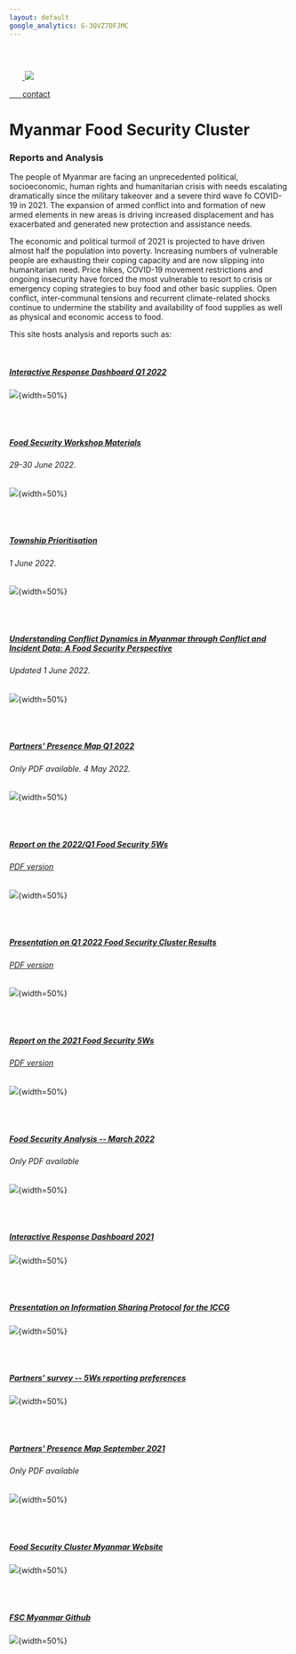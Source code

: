```yaml
---
layout: default
google_analytics: G-3QVZ7DFJMC
---
```


<!-- Global site tag (gtag.js) - Google Analytics -->
<script async src="https://www.googletagmanager.com/gtag/js?id=G-3QVZ7DFJMC"></script>
<script>
  window.dataLayer = window.dataLayer || [];
  function gtag(){dataLayer.push(arguments);}
  gtag('js', new Date());

  gtag('config', 'G-3QVZ7DFJMC');
</script>


<div class="row" style="padding-top: 30px;">
<div class="col-sm-4">

&nbsp;&nbsp;&nbsp;&nbsp;&nbsp;&nbsp;<a href = "https://fscluster.org/myanmar">
![](img/Myanmar_cluster_blue.png)


&nbsp;&nbsp;&nbsp;&nbsp;&nbsp;&nbsp;[contact](mailto:info.myanmar@fscluster.org)

</div>
<div class="col-sm-8">


# **Myanmar Food Security Cluster**

### **Reports and Analysis**

The people of Myanmar are facing an unprecedented political, socioeconomic, human rights and humanitarian crisis with needs escalating dramatically since the military takeover and a severe third wave fo COVID-19 in 2021. The expansion of armed conflict into and formation of new armed elements in new areas is driving increased displacement and has exacerbated and generated new protection and assistance needs. 

The economic and political turmoil of 2021 is projected to have driven almost half the population into poverty. Increasing numbers of vulnerable people are exhausting their coping capacity and are now slipping into humanitarian need. Price hikes, COVID-19 movement restrictions and ongoing insecurity have forced the most vulnerable to resort to crisis or emergency coping strategies to buy food and other basic supplies. Open conflict, inter-communal tensions and recurrent climate-related shocks continue to undermine the stability and availability of food supplies as well as physical and economic access to food. 
 

This site hosts analysis and reports such as:

<br>

##### [Interactive Response Dashboard Q1 2022](https://app.powerbi.com/view?r=eyJrIjoiNGM0NGFlNDAtNWFhOS00ZDM4LTllODEtNDI2MmQ0ZDI5ODM3IiwidCI6IjQ2MmFkOWFlLWQ3ZDktNDIwNi1iODc0LTcxYjFlMDc5Nzc2ZiIsImMiOjh9)

![](img/dashboard_Q1_2022.png){width=50%}

<br><br>

##### [Food Security Workshop Materials](https://food-security-cluster-myanmar.github.io/fsc_workshop_materials/)
###### 29-30 June 2022. 

![](img/agenda_fs_workshop.png){width=50%}

<br><br>

##### [Township Prioritisation](https://food-security-cluster-myanmar.github.io/mmr_township_prioritisation/)
###### 1 June 2022. 

![](img/township_prioritisation.png){width=50%}

<br><br>

##### [Understanding Conflict Dynamics in Myanmar through Conflict and Incident Data: A Food Security Perspective](https://food-security-cluster-myanmar.github.io/exploratory-data-analysis-acled-fsc/)
###### Updated 1 June 2022. 

![](img/event_type_2022.gif){width=50%}

<br><br>

##### [Partners' Presence Map Q1 2022](https://www.dropbox.com/s/sz8esrolanimdke/FSC%20Myanmar%20Partners%27%20Presence%20and%20Gap%20Analysis%20Maps%20_Jan%20to%20Mar%202022.pdf?dl=0)
###### Only PDF available. 4 May 2022. 

![](img/partners_dashboard.png){width=50%}

<br><br>

##### [Report on the 2022/Q1 Food Security 5Ws](https://food-security-cluster-myanmar.github.io/fsc_5ws_first_quarter_2022/)
###### [PDF version](https://www.dropbox.com/s/ibswwmfhjpp9odh/fsc_2022_q1_5ws_report.pdf?dl=0)

![](img/q1_2022.png){width=50%}

<br><br>

##### [Presentation on Q1 2022 Food Security Cluster Results](https://food-security-cluster-myanmar.github.io/q1_2022_5ws_presentation/#1)
###### [PDF version](https://www.dropbox.com/s/b7lqb16xv000apm/fsc_results_q1_2022_presentation.pdf?dl=0)

![](img/q1_2022_presentation.png){width=50%}

<br><br>

##### [Report on the 2021 Food Security 5Ws](https://food-security-cluster-myanmar.github.io/mmr_5w_initial_observations/)
###### [PDF version](https://www.dropbox.com/s/b1qhi1yskjvdclz/FSC_2021_5Ws_Report.pdf?dl=0)

![](img/5ws_2021.png){width=50%}

<br><br>


##### [Food Security Analysis -- March 2022](https://www.dropbox.com/s/ky7489xskt5adbc/FSC_Food_Security_Analysis_March_2022.pdf?dl=0)
###### Only PDF available

![](img/march_update.png){width=50%}

<br><br>


##### [Interactive Response Dashboard 2021](https://app.powerbi.com/view?r=eyJrIjoiYjIyNDc0OGItNjZhMy00ZjZmLTk0MTgtOTQyOWQ0ZDIyMDg2IiwidCI6IjQ2MmFkOWFlLWQ3ZDktNDIwNi1iODc0LTcxYjFlMDc5Nzc2ZiIsImMiOjh9)

![](img/dashboard_2021.png){width=50%}

<br><br>

##### [Presentation on Information Sharing Protocol for the ICCG](https://www.dropbox.com/scl/fi/vznb97d5wszyafr5n96mc/presentation_information_sharing_protocol_iccg.pptx?dl=0&rlkey=j8nctw4y8ys2zke3bwesd9t05)

![](img/isp.png){width=50%}

<br><br>


##### [Partners' survey -- 5Ws reporting preferences](https://food-security-cluster-myanmar.github.io/partner_reporting_preferences/)

![](img/reporting_preferences.png){width=50%}

<br><br>

##### [Partners' Presence Map September 2021](https://fscluster.org/myanmar/document/partners-presence-map-sep-2021)
###### Only PDF available

![](img/partners_presence_2021.png){width=50%}

<br><br>


##### [Food Security Cluster Myanmar Website](https://fscluster.org/myanmar)

![](img/gfsc_myanmar.png){width=50%}

<br><br>



##### [FSC Myanmar Github](https://github.com/food-security-cluster-myanmar)

![](img/github.png){width=50%}

